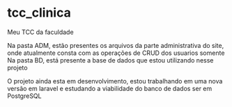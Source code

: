 # tcc_clinica
Meu TCC da faculdade

Na pasta ADM, estão presentes os arquivos da parte administrativa do site, onde atualmente consta com as operações de CRUD dos usuarios somente
Na pasta BD, está presente a base de dados que estou utilizando nesse projeto

O projeto ainda esta em desenvolvimento, estou trabalhando em uma nova versão em laravel e estudando a viabilidade do banco de dados ser em PostgreSQL
